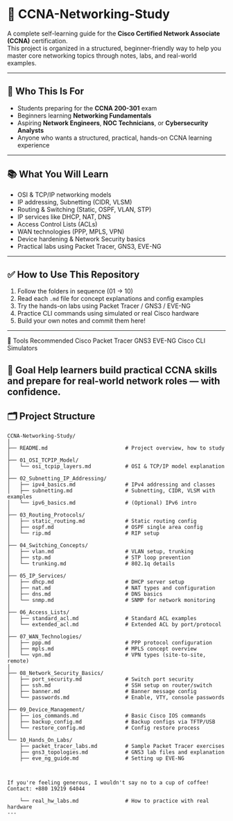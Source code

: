 # 📘 CCNA-Networking-Study

A complete self-learning guide for the **Cisco Certified Network Associate (CCNA)** certification.  
This project is organized in a structured, beginner-friendly way to help you master core networking topics through notes, labs, and real-world examples.

---

## 🧭 Who This Is For

- Students preparing for the **CCNA 200-301** exam  
- Beginners learning **Networking Fundamentals**  
- Aspiring **Network Engineers**, **NOC Technicians**, or **Cybersecurity Analysts**  
- Anyone who wants a structured, practical, hands-on CCNA learning experience

---

## 📚 What You Will Learn

- OSI & TCP/IP networking models
- IP addressing, Subnetting (CIDR, VLSM)
- Routing & Switching (Static, OSPF, VLAN, STP)
- IP services like DHCP, NAT, DNS
- Access Control Lists (ACLs)
- WAN technologies (PPP, MPLS, VPN)
- Device hardening & Network Security basics
- Practical labs using Packet Tracer, GNS3, EVE-NG

---

## ✅ How to Use This Repository

1. Follow the folders in sequence (01 → 10)
2. Read each `.md` file for concept explanations and config examples
3. Try the hands-on labs using Packet Tracer / GNS3 / EVE-NG
4. Practice CLI commands using simulated or real Cisco hardware
5. Build your own notes and commit them here!

---
 🧪 Tools Recommended
    Cisco Packet Tracer
    GNS3
    EVE-NG
    Cisco CLI Simulators

🏁 Goal
Help learners build practical CCNA skills and prepare for real-world network roles — with confidence.
---

## 🗂️ Project Structure

```plaintext
CCNA-Networking-Study/
│
├── README.md                         # Project overview, how to study
│
├── 01_OSI_TCPIP_Model/
│   └── osi_tcpip_layers.md           # OSI & TCP/IP model explanation
│
├── 02_Subnetting_IP_Addressing/
│   ├── ipv4_basics.md                # IPv4 addressing and classes
│   ├── subnetting.md                 # Subnetting, CIDR, VLSM with examples
│   └── ipv6_basics.md                # (Optional) IPv6 intro
│
├── 03_Routing_Protocols/
│   ├── static_routing.md             # Static routing config
│   ├── ospf.md                       # OSPF single area config
│   └── rip.md                        # RIP setup
│
├── 04_Switching_Concepts/
│   ├── vlan.md                       # VLAN setup, trunking
│   ├── stp.md                        # STP loop prevention
│   └── trunking.md                   # 802.1q details
│
├── 05_IP_Services/
│   ├── dhcp.md                       # DHCP server setup
│   ├── nat.md                        # NAT types and configuration
│   ├── dns.md                        # DNS basics
│   └── snmp.md                       # SNMP for network monitoring
│
├── 06_Access_Lists/
│   ├── standard_acl.md               # Standard ACL examples
│   └── extended_acl.md               # Extended ACL by port/protocol
│
├── 07_WAN_Technologies/
│   ├── ppp.md                        # PPP protocol configuration
│   ├── mpls.md                       # MPLS concept overview
│   └── vpn.md                        # VPN types (site-to-site, remote)
│
├── 08_Network_Security_Basics/
│   ├── port_security.md              # Switch port security
│   ├── ssh.md                        # SSH setup on router/switch
│   ├── banner.md                     # Banner message config
│   └── passwords.md                  # Enable, VTY, console passwords
│
├── 09_Device_Management/
│   ├── ios_commands.md               # Basic Cisco IOS commands
│   ├── backup_config.md              # Backup configs via TFTP/USB
│   └── restore_config.md             # Config restore process
│
└── 10_Hands_On_Labs/
    ├── packet_tracer_labs.md         # Sample Packet Tracer exercises
    ├── gns3_topologies.md            # GNS3 lab files and explanation
    ├── eve_ng_guide.md               # Setting up EVE-NG



If you're feeling generous, I wouldn't say no to a cup of coffee!
Contact: +880 19219 64044

    └── real_hw_labs.md               # How to practice with real hardware
---


